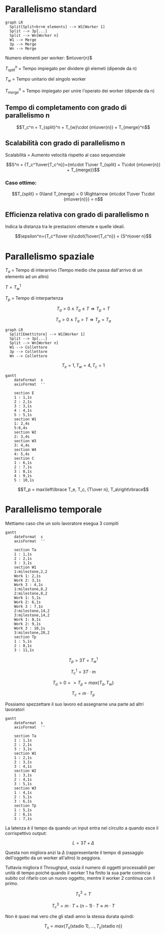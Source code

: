 # Parallelismo standard

```mermaid
graph LR
  Split[Split<br>m elements] --> W1[Worker 1]
  Split --> 3p[...]
  Split --> Wn[Worker n]
  W1 --> Merge
  3p --> Merge
  Wn --> Merge
```

Numero elementi per worker: $m\over{n}$

$T_{split}^n$ = Tempo impiegato per dividere gli elemeti (dipende da n)

$T_{w}$ = Tempo unitario del singolo worker

$T_{merge}^n$ = Tempo impiegato per unire l'operato dei worker (dipende da n)

## Tempo di completamento con grado di parallelismo n

$$T_c^n = T_{split}^n + T_{w}\cdot {m\over{n}} + T_{merge}^n$$

## Scalabilità con grado di parallelismo n

Scalabilità = Aumento velocità rispetto al caso sequenziale

$$S^n = {T_c^1\over{T_c^n}}={m\cdot T\over T_{split} + T\cdot {m\over{n}} + T_{merge}}$$

### Caso ottimo:

$$T_{split} = 0\land T_{merge} = 0 \Rightarrow {m\cdot T\over T\cdot {m\over{n}}} = n$$

## Efficienza relativa con grado di parallelismo n

Indica la distanza tra le prestazioni ottenute e quelle ideali.

$$\epsilon^n={T_c^1\over n}\cdot{1\over{T_c^n}} = {S^n\over n}$$

# Parallelismo spaziale

$T_a$ = Tempo di interarrivo (Tempo medio che passa dall'arrivo di un elemento ad un altro)

$T = T_w^1$

$T_p$ = Tempo di interpartenza

$$T_a > 0 \land T_a \leq T\Rightarrow T_p = T$$

$$T_a > 0 \land T_a > T\Rightarrow T_p = T_a$$

```mermaid
graph LR
  Split[Emettitore] --> W1[Worker 1]
  Split --> 3p[...]
  Split --> Wn[Worker n]
  W1 --> Collettore
  3p --> Collettore
  Wn --> Collettore
```

$$T_e = 1, T_w = 4, T_c=1$$

```mermaid
gantt
    dateFormat  s
    axisFormat  ''

    section E
    1 : 1,1s
    2 : 2,1s
    3 : 3,1s
    4 : 4,1s
    5 : 5,1s
    section W1
    1: 2,4s
    5:6,4s
    section W2
    2: 3,4s
    section W3
    3: 4,4s
    section W4
    4: 5,4s
    section C
    1 : 6,1s
    2 : 7,1s
    3 : 8,1s
    4 : 9,1s
    5 : 10,1s
```

$$T_p = max\left\lbrace T_e, T_c, {T\over n}, T_a\right\rbrace$$

# Parallelismo temporale

Mettiamo caso che un solo lavoratore esegua 3 compiti

```mermaid
gantt
    dateFormat  s
    axisFormat  ''

    section Ta
    1 : 1,1s
    2 : 2,1s
    3 : 3,1s
    section W1
    1:milestone,2,2
    Work 1: 2,1s
    Work 2: 3,1s
    Work 3 : 4,1s
    1:milestone,8,2
    2:milestone,8,2
    Work 1: 5,1s
    Work 2: 6,1s
    Work 3 : 7,1s
    2:milestone,14,2
    3:milestone,14,2
    Work 1: 8,1s
    Work 2: 9,1s
    Work 3 : 10,1s
    3:milestone,20,2
    section Tp
    1 : 5,1s
    2 : 8,1s
    3 : 11,1s
```

$$T_p = 3T = T_w^1$$

$$T_c^1 = 3T\cdot m$$

$$T_a > 0 => T_p = max\left\lbrace T_a, T_w\right\rbrace$$

$$T_c = m\cdot T_p$$

Possiamo spezzettare il suo lavoro ed assegnarne una parte ad altri lavoratori

```mermaid
gantt
    dateFormat  s
    axisFormat  ''

    section Ta
    1 : 1,1s
    2 : 2,1s
    3 : 3,1s
    section W1
    1 : 2,1s
    2 : 3,1s
    3 : 4,1s
    section W2
    1 : 3,1s
    2 : 4,1s
    3 : 5,1s
    section W3
    1 : 4,1s
    2 : 5,1s
    3 : 6,1s
    section Tp
    1 : 5,1s
    2 : 6,1s
    3 : 7,1s
```

La latenza è il tempo da quando un input entra nel circuito a quando esce il corrispettivo output:

$$L=3T+\Delta$$

Questa non migliora anzi la $\Delta$ (rappresentante il tempo di passaggio dell'oggetto da un worker all'altro) lo
peggiora.

Tuttavia migliora il Throughput, ossia il numero di oggetti processabili per unità di tempo poiché quando il worker 1 ha
finito la sua parte comincia subito col rifarlo con un nuovo oggetto, mentre il worker 2 continua con il primo.

$$T_s^3=T$$

$$T_c^3=m\cdot T+(n-1)\cdot T \approx m\cdot T$$

Non è quasi mai vero che gli stadi anno la stessa durata quindi:

$$T_s = max\left\lbrace T_s\text{(stadio 1)}, ... ,T_s\text{(stadio n)}\right\rbrace$$
